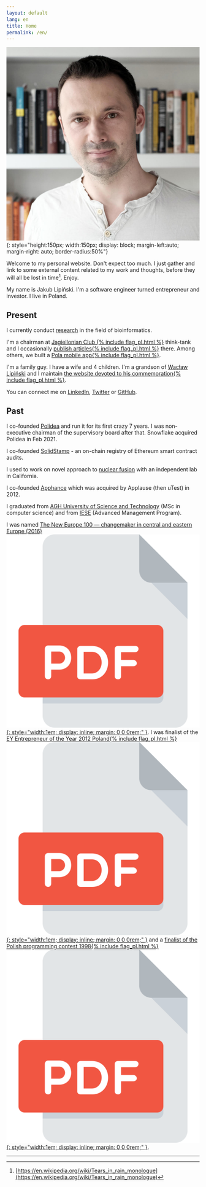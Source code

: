 ```yaml
---
layout: default
lang: en
title: Home
permalink: /en/
---
```

![Jakub Lipiński](/assets/images/Jakub_Lipinski_profile_square_1024.jpg){: style="height:150px; width:150px; display: block; margin-left:auto; margin-right: auto; border-radius:50%"}

Welcome to my personal website. Don't expect too much. I just gather and link to some external content related to my work and thoughts, before they will all be lost in time[^fn1]. Enjoy.

My name is Jakub Lipiński. I'm a software engineer turned entrepreneur and investor. I live in Poland.

## Present

I currently conduct [research](research) in the field of bioinformatics.

I'm a chairman at [Jagiellonian Club {% include flag_pl.html %}](https://klubjagiellonski.pl) think-tank and I occasionally [publish articles{% include flag_pl.html %}](/pl/kj) there. Among others, we built a [Pola mobile app{% include flag_pl.html %}](https://www.pola-app.pl).

I'm a family guy. I have a wife and 4 children. I'm a grandson of [Wacław Lipiński](https://en.wikipedia.org/wiki/Wac%C5%82aw_Lipi%C5%84ski) and I maintain [the website devoted to his commemoration{% include flag_pl.html %}](https://www.waclawlipinski.pl).

You can connect me on [LinkedIn](https://www.linkedin.com/in/jakublipinski/), [Twitter](https://twitter.com/jakublipinski) or [GitHub](https://github.com/jakublipinski).

## Past
I co-founded [Polidea](polidea) and run it for its first crazy 7 years. I was non-executive chairman of the supervisory board after that. Snowflake acquired Polidea in Feb 2021.

I co-founded [SolidStamp](solidstamp) - an on-chain registry of Ethereum smart contract audits.

I used to work on novel approach to [nuclear fusion](ugc) with an independent lab in California.

I co-founded [Apphance](apphance) which was acquired by Applause (then uTest) in 2012.

I graduated from [AGH University of Science and Technology](https://www.agh.edu.pl/) (MSc in computer science) and from [IESE](https://www.iese.edu/) (Advanced Management Program).


I was named [The New Europe 100 — changemaker in central and eastern Europe (2016)](https://www.ft.com/content/ece06f66-90a7-11e6-a72e-b428cb934b78)[![Archived PDF](/assets/images/pdf.svg){: style="width:1em; display: inline; margin: 0 0 0rem;" }](/assets/pdf/New-Europe-100-changemakers.pdf). I was finalist of the [EY Entrepreneur of the Year 2012 Poland{% include flag_pl.html %}](https://przedsiebiorcaroku.pl/poprzednie-edycje/?edition=10)[![Archived PDF](/assets/images/pdf.svg){: style="width:1em; display: inline; margin: 0 0 0rem;" }](/assets/pdf/ey-przedsiebiorca-roku.pdf) and a [finalist of the Polish programming contest 1998{% include flag_pl.html %}](https://oi.edu.pl/l/53/)[![Archived PDF](/assets/images/pdf.svg){: style="width:1em; display: inline; margin: 0 0 0rem;" }](/assets/pdf/olimpiada-informatyczna-1998.pdf).

---

[^fn1]: [https://en.wikipedia.org/wiki/Tears_in_rain_monologue](https://en.wikipedia.org/wiki/Tears_in_rain_monologue)